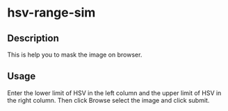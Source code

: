 # hsv-range-sim
## Description
This is help you to mask the image on browser.
## Usage
Enter the lower limit of HSV in the left column and the upper limit of HSV in the right column.
Then click Browse select the image and click submit.